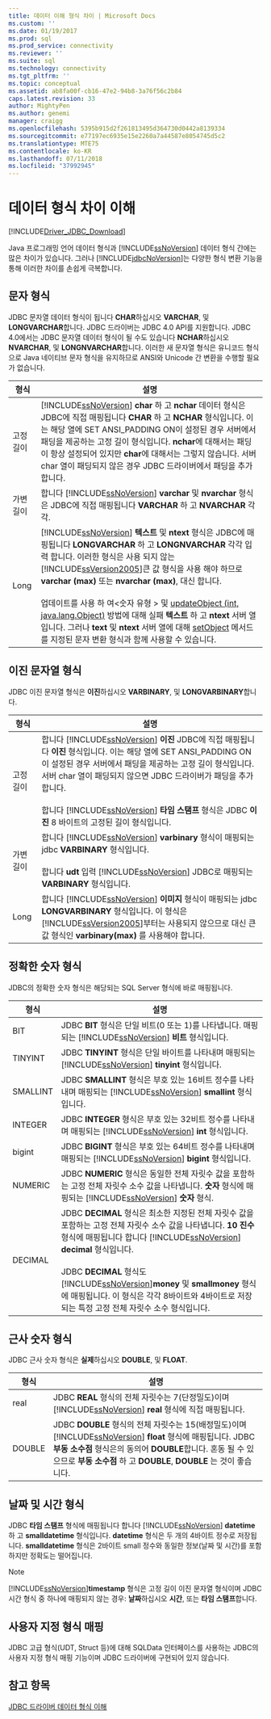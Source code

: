 ```yaml
---
title: 데이터 이해 형식 차이 | Microsoft Docs
ms.custom: ''
ms.date: 01/19/2017
ms.prod: sql
ms.prod_service: connectivity
ms.reviewer: ''
ms.suite: sql
ms.technology: connectivity
ms.tgt_pltfrm: ''
ms.topic: conceptual
ms.assetid: ab8fa00f-cb16-47e2-94b8-3a76f56c2b84
caps.latest.revision: 33
author: MightyPen
ms.author: genemi
manager: craigg
ms.openlocfilehash: 5395b915d2f261813495d364730d0442a8139334
ms.sourcegitcommit: e77197ec6935e15e2260a7a44587e8054745d5c2
ms.translationtype: MTE75
ms.contentlocale: ko-KR
ms.lasthandoff: 07/11/2018
ms.locfileid: "37992945"
---
```

# <a name="understanding-data-type-differences"></a>데이터 형식 차이 이해
[!INCLUDE[Driver_JDBC_Download](../../includes/driver_jdbc_download.md)]

  Java 프로그래밍 언어 데이터 형식과 [!INCLUDE[ssNoVersion](../../includes/ssnoversion_md.md)] 데이터 형식 간에는 많은 차이가 있습니다. 그러나 [!INCLUDE[jdbcNoVersion](../../includes/jdbcnoversion_md.md)]는 다양한 형식 변환 기능을 통해 이러한 차이를 손쉽게 극복합니다.  
  
## <a name="character-types"></a>문자 형식  
 JDBC 문자열 데이터 형식이 됩니다 **CHAR**하십시오 **VARCHAR**, 및 **LONGVARCHAR**합니다. JDBC 드라이버는 JDBC 4.0 API를 지원합니다. JDBC 4.0에서는 JDBC 문자열 데이터 형식이 될 수도 있습니다 **NCHAR**하십시오 **NVARCHAR**, 및 **LONGNVARCHAR**합니다. 이러한 새 문자열 형식은 유니코드 형식으로 Java 네이티브 문자 형식을 유지하므로 ANSI와 Unicode 간 변환을 수행할 필요가 없습니다.  
  
|형식|설명|  
|----------|-----------------|  
|고정 길이|[!INCLUDE[ssNoVersion](../../includes/ssnoversion_md.md)] **char** 하 고 **nchar** 데이터 형식은 JDBC에 직접 매핑됩니다 **CHAR** 하 고 **NCHAR** 형식입니다. 이는 해당 열에 SET ANSI_PADDING ON이 설정된 경우 서버에서 패딩을 제공하는 고정 길이 형식입니다. **nchar**에 대해서는 패딩이 항상 설정되어 있지만 **char**에 대해서는 그렇지 않습니다. 서버 char 열이 패딩되지 않은 경우 JDBC 드라이버에서 패딩을 추가합니다.|  
|가변 길이|합니다 [!INCLUDE[ssNoVersion](../../includes/ssnoversion_md.md)] **varchar** 및 **nvarchar** 형식은 JDBC에 직접 매핑됩니다 **VARCHAR** 하 고 **NVARCHAR** 각각.|  
|Long|[!INCLUDE[ssNoVersion](../../includes/ssnoversion_md.md)] **텍스트** 및 **ntext** 형식은 JDBC에 매핑됩니다 **LONGVARCHAR** 하 고 **LONGNVARCHAR** 각각 입력 합니다. 이러한 형식은 사용 되지 않는 [!INCLUDE[ssVersion2005](../../includes/ssversion2005_md.md)]큰 값 형식을 사용 해야 하므로 **varchar (max)** 또는 **nvarchar (max)**, 대신 합니다.<br /><br /> 업데이트를 사용 하 여\<숫자 유형 > 및 [updateObject (int, java.lang.Object)](../../connect/jdbc/reference/updateobject-method-int-java-lang-object.md) 방법에 대해 실패 **텍스트** 하 고 **ntext** 서버 열입니다. 그러나 **text** 및 **ntext** 서버 열에 대해 [setObject](../../connect/jdbc/reference/setobject-method-sqlserverpreparedstatement.md) 메서드를 지정된 문자 변환 형식과 함께 사용할 수 있습니다.|  
  
## <a name="binary-string-types"></a>이진 문자열 형식  
 JDBC 이진 문자열 형식은 **이진**하십시오 **VARBINARY**, 및 **LONGVARBINARY**합니다.  
  
|형식|설명|  
|----------|-----------------|  
|고정 길이|합니다 [!INCLUDE[ssNoVersion](../../includes/ssnoversion_md.md)] **이진** JDBC에 직접 매핑됩니다 **이진** 형식입니다. 이는 해당 열에 SET ANSI_PADDING ON이 설정된 경우 서버에서 패딩을 제공하는 고정 길이 형식입니다. 서버 char 열이 패딩되지 않으면 JDBC 드라이버가 패딩을 추가합니다.<br /><br /> 합니다 [!INCLUDE[ssNoVersion](../../includes/ssnoversion_md.md)] **타임 스탬프** 형식은 JDBC **이진** 8 바이트의 고정된 길이 형식입니다.|  
|가변 길이|합니다 [!INCLUDE[ssNoVersion](../../includes/ssnoversion_md.md)] **varbinary** 형식이 매핑되는 jdbc **VARBINARY** 형식입니다.<br /><br /> 합니다 **udt** 입력 [!INCLUDE[ssNoVersion](../../includes/ssnoversion_md.md)] JDBC로 매핑되는 **VARBINARY** 형식입니다.|  
|Long|합니다 [!INCLUDE[ssNoVersion](../../includes/ssnoversion_md.md)] **이미지** 형식이 매핑되는 jdbc **LONGVARBINARY** 형식입니다. 이 형식은 [!INCLUDE[ssVersion2005](../../includes/ssversion2005_md.md)]부터는 사용되지 않으므로 대신 큰 값 형식인 **varbinary(max)** 를 사용해야 합니다.|  
  
## <a name="exact-numeric-types"></a>정확한 숫자 형식  
 JDBC의 정확한 숫자 형식은 해당되는 SQL Server 형식에 바로 매핑됩니다.  
  
|형식|설명|  
|----------|-----------------|  
|BIT|JDBC **BIT** 형식은 단일 비트(0 또는 1)를 나타냅니다. 매핑되는 [!INCLUDE[ssNoVersion](../../includes/ssnoversion_md.md)] **비트** 형식입니다.|  
|TINYINT|JDBC **TINYINT** 형식은 단일 바이트를 나타내며 매핑되는 [!INCLUDE[ssNoVersion](../../includes/ssnoversion_md.md)] **tinyint** 형식입니다.|  
|SMALLINT|JDBC **SMALLINT** 형식은 부호 있는 16비트 정수를 나타내며 매핑되는 [!INCLUDE[ssNoVersion](../../includes/ssnoversion_md.md)] **smallint** 형식입니다.|  
|INTEGER|JDBC **INTEGER** 형식은 부호 있는 32비트 정수를 나타내며 매핑되는 [!INCLUDE[ssNoVersion](../../includes/ssnoversion_md.md)] **int** 형식입니다.|  
|bigint|JDBC **BIGINT** 형식은 부호 있는 64비트 정수를 나타내며 매핑되는 [!INCLUDE[ssNoVersion](../../includes/ssnoversion_md.md)] **bigint** 형식입니다.|  
|NUMERIC|JDBC **NUMERIC** 형식은 동일한 전체 자릿수 값을 포함하는 고정 전체 자릿수 소수 값을 나타냅니다. **숫자** 형식에 매핑되는 [!INCLUDE[ssNoVersion](../../includes/ssnoversion_md.md)] **숫자** 형식.|  
|DECIMAL|JDBC **DECIMAL** 형식은 최소한 지정된 전체 자릿수 값을 포함하는 고정 전체 자릿수 소수 값을 나타냅니다. **10 진수** 형식에 매핑됩니다 합니다 [!INCLUDE[ssNoVersion](../../includes/ssnoversion_md.md)] **decimal** 형식입니다.<br /><br /> JDBC **DECIMAL** 형식도 [!INCLUDE[ssNoVersion](../../includes/ssnoversion_md.md)]**money** 및 **smallmoney** 형식에 매핑됩니다. 이 형식은 각각 8바이트와 4바이트로 저장되는 특정 고정 전체 자릿수 소수 형식입니다.|  
  
## <a name="approximate-numeric-types"></a>근사 숫자 형식  
 JDBC 근사 숫자 형식은 **실제**하십시오 **DOUBLE**, 및 **FLOAT**.  
  
|형식|설명|  
|----------|-----------------|  
|real|JDBC **REAL** 형식의 전체 자릿수는 7(단정밀도)이며 [!INCLUDE[ssNoVersion](../../includes/ssnoversion_md.md)] **real** 형식에 직접 매핑됩니다.|  
|DOUBLE|JDBC **DOUBLE** 형식의 전체 자릿수는 15(배정밀도)이며 [!INCLUDE[ssNoVersion](../../includes/ssnoversion_md.md)] **float** 형식에 매핑됩니다. JDBC **부동 소수점** 형식은의 동의어 **DOUBLE**합니다. 혼동 될 수 있으므로 **부동 소수점** 하 고 **DOUBLE**, **DOUBLE** 는 것이 좋습니다.|  
  
## <a name="datetime-types"></a>날짜 및 시간 형식  
 JDBC **타임 스탬프** 형식에 매핑됩니다 합니다 [!INCLUDE[ssNoVersion](../../includes/ssnoversion_md.md)] **datetime** 하 고 **smalldatetime** 형식입니다. **datetime** 형식은 두 개의 4바이트 정수로 저장됩니다. **smalldatetime** 형식은 2바이트 small 정수와 동일한 정보(날짜 및 시간)를 포함하지만 정확도는 떨어집니다.  
  
> [!NOTE]  
>  [!INCLUDE[ssNoVersion](../../includes/ssnoversion_md.md)]**timestamp** 형식은 고정 길이 이진 문자열 형식이며 JDBC 시간 형식 중 하나에 매핑되지 않는 경우: **날짜**하십시오 **시간**, 또는 **타임 스탬프**합니다.  
  
## <a name="custom-type-mapping"></a>사용자 지정 형식 매핑  
 JDBC 고급 형식(UDT, Struct 등)에 대해 SQLData 인터페이스를 사용하는 JDBC의 사용자 지정 형식 매핑 기능이며 JDBC 드라이버에 구현되어 있지 않습니다.  
  
## <a name="see-also"></a>참고 항목  
 [JDBC 드라이버 데이터 형식 이해](../../connect/jdbc/understanding-the-jdbc-driver-data-types.md)  
  
  
